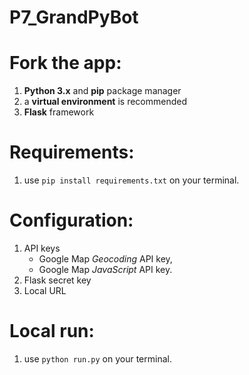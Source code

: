# P7_GrandPyBot


# Fork the app:
1. **Python 3.x** and **pip** package manager
2. a **virtual environment** is recommended
3. **Flask** framework

# Requirements:
1. use `pip install requirements.txt` on your terminal.

# Configuration:
1. API keys
    * Google Map *Geocoding* API key,
    * Google Map *JavaScript* API key.
2. Flask secret key
3. Local URL

# Local run:
1. use `python run.py` on your terminal.
